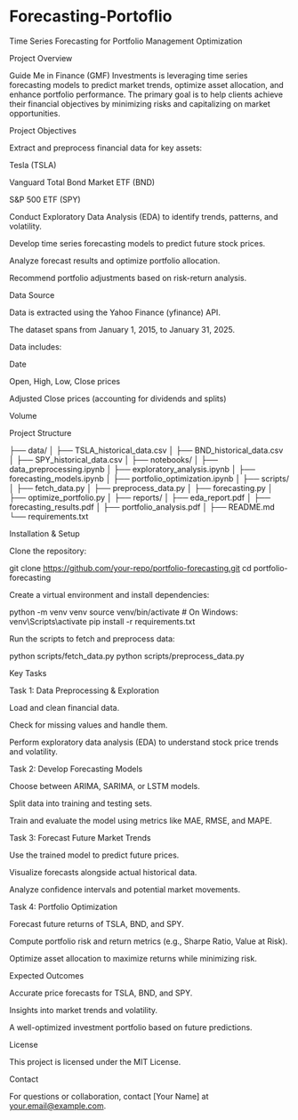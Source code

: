 # Forecasting-Portoflio

Time Series Forecasting for Portfolio Management Optimization

Project Overview

Guide Me in Finance (GMF) Investments is leveraging time series forecasting models to predict market trends, optimize asset allocation, and enhance portfolio performance. The primary goal is to help clients achieve their financial objectives by minimizing risks and capitalizing on market opportunities.

Project Objectives

Extract and preprocess financial data for key assets:

Tesla (TSLA)

Vanguard Total Bond Market ETF (BND)

S&P 500 ETF (SPY)

Conduct Exploratory Data Analysis (EDA) to identify trends, patterns, and volatility.

Develop time series forecasting models to predict future stock prices.

Analyze forecast results and optimize portfolio allocation.

Recommend portfolio adjustments based on risk-return analysis.

Data Source

Data is extracted using the Yahoo Finance (yfinance) API.

The dataset spans from January 1, 2015, to January 31, 2025.

Data includes:

Date

Open, High, Low, Close prices

Adjusted Close prices (accounting for dividends and splits)

Volume

Project Structure

├── data/
│   ├── TSLA_historical_data.csv
│   ├── BND_historical_data.csv
│   ├── SPY_historical_data.csv
│
├── notebooks/
│   ├── data_preprocessing.ipynb
│   ├── exploratory_analysis.ipynb
│   ├── forecasting_models.ipynb
│   ├── portfolio_optimization.ipynb
│
├── scripts/
│   ├── fetch_data.py
│   ├── preprocess_data.py
│   ├── forecasting.py
│   ├── optimize_portfolio.py
│
├── reports/
│   ├── eda_report.pdf
│   ├── forecasting_results.pdf
│   ├── portfolio_analysis.pdf
│
├── README.md
└── requirements.txt

Installation & Setup

Clone the repository:

git clone https://github.com/your-repo/portfolio-forecasting.git
cd portfolio-forecasting

Create a virtual environment and install dependencies:

python -m venv venv
source venv/bin/activate  # On Windows: venv\Scripts\activate
pip install -r requirements.txt

Run the scripts to fetch and preprocess data:

python scripts/fetch_data.py
python scripts/preprocess_data.py

Key Tasks

Task 1: Data Preprocessing & Exploration

Load and clean financial data.

Check for missing values and handle them.

Perform exploratory data analysis (EDA) to understand stock price trends and volatility.

Task 2: Develop Forecasting Models

Choose between ARIMA, SARIMA, or LSTM models.

Split data into training and testing sets.

Train and evaluate the model using metrics like MAE, RMSE, and MAPE.

Task 3: Forecast Future Market Trends

Use the trained model to predict future prices.

Visualize forecasts alongside actual historical data.

Analyze confidence intervals and potential market movements.

Task 4: Portfolio Optimization

Forecast future returns of TSLA, BND, and SPY.

Compute portfolio risk and return metrics (e.g., Sharpe Ratio, Value at Risk).

Optimize asset allocation to maximize returns while minimizing risk.

Expected Outcomes

Accurate price forecasts for TSLA, BND, and SPY.

Insights into market trends and volatility.

A well-optimized investment portfolio based on future predictions.

License

This project is licensed under the MIT License.

Contact

For questions or collaboration, contact [Your Name] at your.email@example.com.

